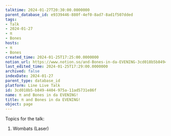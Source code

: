 ```yaml
---
talktime: 2024-01-27T20:30:00.0000000
parent_database_id: e9339446-880f-4ef0-8ad7-8ad1f507dded
tags:
- Talk
- 2024-01-27
- π
- Bones
hosts:
- π
- Bones
created_time: 2024-01-25T17:25:00.0000000
notion_url: https://www.notion.so/and-Bones-in-da-EVENING-3cd018b5b8494404975a11ad5731e86f
last_edited_time: 2024-01-25T17:29:00.0000000
archived: false
indexDate: 2024-01-27
parent_type: database_id
platform: Line Live Talk
id: 3cd018b5-b849-4404-975a-11ad5731e86f
name: π and Bones in da EVENING!
title: π and Bones in da EVENING!
object: page
---
```


Topics for the talk:
1. Wombats (Laser)

























